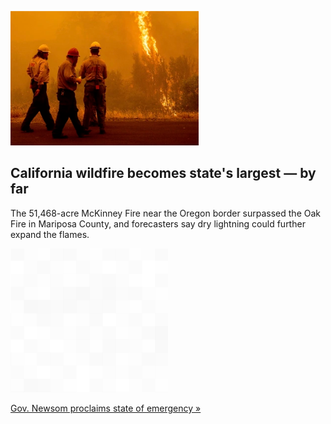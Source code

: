 
![California wildfire becomes state's largest — by far](./20220801062037.png)
## California wildfire becomes state's largest — by far

The 51,468-acre McKinney Fire near the Oregon border surpassed the Oak Fire in Mariposa County, and forecasters say dry lightning could further expand the flames.

![pic](../square_bg.png)

[Gov. Newsom proclaims state of emergency »](https://www.yahoo.com/news/california-fire-becomes-states-largest-023247629.html)
